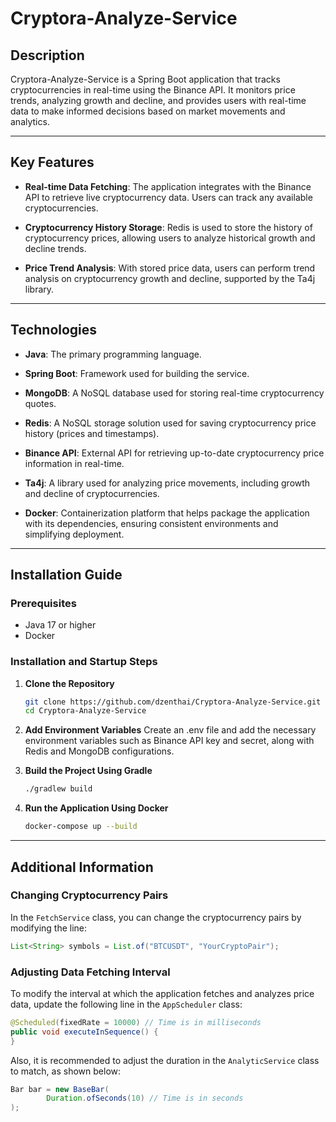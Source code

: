 # Cryptora-Analyze-Service

## **Description**

Cryptora-Analyze-Service is a Spring Boot application that tracks cryptocurrencies in real-time using the Binance API. It
monitors price trends, analyzing growth and decline, and provides users with real-time data to make informed decisions
based on market movements and analytics.

---

## **Key Features**

- **Real-time Data Fetching**: The application integrates with the Binance API to retrieve live cryptocurrency data.
  Users can track any available cryptocurrencies.

- **Cryptocurrency History Storage**: Redis is used to store the history of cryptocurrency prices, allowing users to
  analyze historical growth and decline trends.

- **Price Trend Analysis**: With stored price data, users can perform trend analysis on cryptocurrency growth and
  decline, supported by the Ta4j library.

---

## **Technologies**

- **Java**: The primary programming language.

- **Spring Boot**: Framework used for building the service.

- **MongoDB**: A NoSQL database used for storing real-time cryptocurrency quotes.

- **Redis**: A NoSQL storage solution used for saving cryptocurrency price history (prices and timestamps).

- **Binance API**: External API for retrieving up-to-date cryptocurrency price information in real-time.

- **Ta4j**: A library used for analyzing price movements, including growth and decline of cryptocurrencies.

- **Docker**: Containerization platform that helps package the application with its dependencies, ensuring consistent
  environments and simplifying deployment.

---

## **Installation Guide**

### **Prerequisites**

- Java 17 or higher
- Docker

### **Installation and Startup Steps**

1. **Clone the Repository**
   ```bash
   git clone https://github.com/dzenthai/Cryptora-Analyze-Service.git
   cd Cryptora-Analyze-Service
   ```

2. **Add Environment Variables**
   Create an .env file and add the necessary environment variables such as Binance API key and secret, along with Redis
   and MongoDB configurations.

3. **Build the Project Using Gradle**
   ```bash
   ./gradlew build
   ```

4. **Run the Application Using Docker**
   ```bash
   docker-compose up --build
   ```
   
---

## **Additional Information**

### **Changing Cryptocurrency Pairs**

In the `FetchService` class, you can change the cryptocurrency pairs by modifying the line:
   ```java
   List<String> symbols = List.of("BTCUSDT", "YourCryptoPair");
```

### **Adjusting Data Fetching Interval**

To modify the interval at which the application fetches and analyzes price data, update the following line in the `AppScheduler` class:

```java
@Scheduled(fixedRate = 10000) // Time is in milliseconds
public void executeInSequence() {
}
```

Also, it is recommended to adjust the duration in the `AnalyticService` class to match, as shown below:
```java
Bar bar = new BaseBar(
        Duration.ofSeconds(10) // Time is in seconds
);
```

